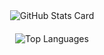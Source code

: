 <div style="display: flex; flex-direction: column; align-items: center;">
    <img src="https://kasroudra-stats-card.onrender.com/user?user=Chillhopper&layout=compact&theme=buefy" alt="GitHub Stats Card" style="margin-bottom: 10px;">
    <img src="https://github-readme-stats.vercel.app/api/top-langs/?username=Chillhopper&layout=compact" alt="Top Languages" style="margin-top: 10px;">
</div>
